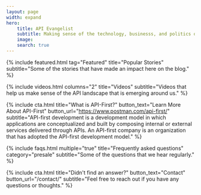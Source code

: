 ```yaml
---
layout: page
width: expand
hero:
    title: API Evangelist
    subtitle: Making sense of the technology, businesss, and politics of APIs since 2010.
    image:
    search: true
---
```


{% include featured.html tag="Featured" title="Popular Stories" subtitle="Some of the stories that have made an impact here on the blog." %}

{% include videos.html columns="2" title="Videos" subtitle="Videos that help us make sense of the API landscape that is emerging around us." %}

{% include cta.html title="What is API-First?" button_text="Learn More About API-First" button_url="https://www.postman.com/api-first/" subtitle="API-first development is a development model in which applications are conceptualized and built by composing internal or external services delivered through APIs. An API-first company is an organization that has adopted the API-first development model." %}

{% include faqs.html multiple="true" title="Frequently asked questions" category="presale" subtitle="Some of the questions that we hear regularly." %}

{% include cta.html title="Didn't find an answer?" button_text="Contact" button_url="/contact/" subtitle="Feel free to reach out if you have any questions or thoughts." %}

